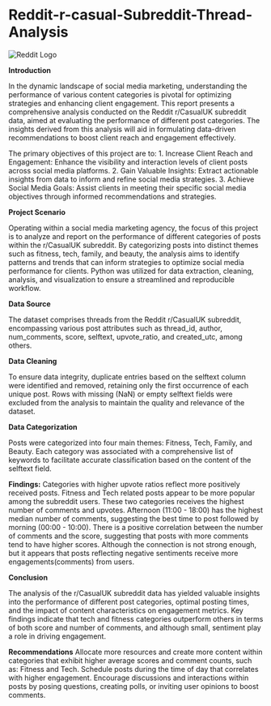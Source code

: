# Reddit-r-casual-Subreddit-Thread-Analysis
![Reddit Logo](https://duet-cdn.vox-cdn.com/thumbor/0x0:2040x1360/1200x800/filters:focal(1020x680:1021x681):format(webp)/cdn.vox-cdn.com/uploads/chorus_asset/file/23985506/acastro_STK024_02.jpg)

**Introduction**

In the dynamic landscape of social media marketing, understanding the performance of various content categories is pivotal for optimizing strategies and enhancing client engagement. This report presents a comprehensive analysis conducted on the Reddit r/CasualUK subreddit data, aimed at evaluating the performance of different post categories. The insights derived from this analysis will aid in formulating data-driven recommendations to boost client reach and engagement effectively.

The primary objectives of this project are to:
	1.	Increase Client Reach and Engagement: Enhance the visibility and interaction levels of client posts across social media platforms.
	2.	Gain Valuable Insights: Extract actionable insights from data to inform and refine social media strategies.
	3.	Achieve Social Media Goals: Assist clients in meeting their specific social media objectives through informed recommendations and strategies.

**Project Scenario**

Operating within a social media marketing agency, the focus of this project is to analyze and report on the performance of different categories of posts within the r/CasualUK subreddit. By categorizing posts into distinct themes such as fitness, tech, family, and beauty, the analysis aims to identify patterns and trends that can inform strategies to optimize social media performance for clients. Python was utilized for data extraction, cleaning, analysis, and visualization to ensure a streamlined and reproducible workflow.

**Data Source**

The dataset comprises threads from the Reddit r/CasualUK subreddit, encompassing various post attributes such as thread_id, author, num_comments, score, selftext, upvote_ratio, and created_utc, among others.

**Data Cleaning**

To ensure data integrity, duplicate entries based on the selftext column were identified and removed, retaining only the first occurrence of each unique post. Rows with missing (NaN) or empty selftext fields were excluded from the analysis to maintain the quality and relevance of the dataset.

**Data Categorization**

Posts were categorized into four main themes: Fitness, Tech, Family, and Beauty. Each category was associated with a comprehensive list of keywords to facilitate accurate classification based on the content of the selftext field.


**Findings:**
Categories with higher upvote ratios reflect more positively received posts. Fitness and Tech related posts appear to be more popular among the subreddit users. These two categories receives the highest number of comments and upvotes. Afternoon (11:00 - 18:00) has the highest median number of comments, suggesting the best time to post followed by morning (00:00 - 10:00). There is a positive correlation between the number of comments and the score, suggesting that posts with more comments tend to have higher scores. Although the connection is not strong enough,  but it appears that posts reflecting negative sentiments receive more engagements(comments) from users.


**Conclusion**

The analysis of the r/CasualUK subreddit data has yielded valuable insights into the performance of different post categories, optimal posting times, and the impact of content characteristics on engagement metrics. Key findings indicate that tech and fitness categories outperform others in terms of both score and number of comments, and although small, sentiment play a role in driving engagement.

**Recommendations**
Allocate more resources and create more content within categories that exhibit higher average scores and comment counts, such as: Fitness and Tech. Schedule posts during the time of day that correlates with higher engagement. Encourage discussions and interactions within posts by posing questions, creating polls, or inviting user opinions to boost comments.
